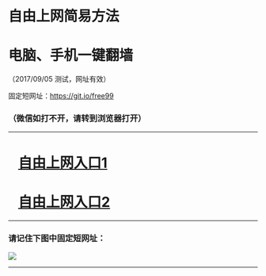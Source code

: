 ﻿# 自由上网简易方法

# 电脑、手机一键翻墙

（2017/09/05 测试，网址有效）

固定短网址：https://git.io/free99

### （微信如打不开，请转到浏览器打开）


***





# &nbsp;&nbsp; <a href="http://ft433725486.fwq-tz1001.xyz/fwqtz01.html?t=090500110505 " target="_blank">自由上网入口1</a>
# &nbsp;&nbsp; <a href="http://ft1994628038.fwq-tz1002.xyz/fwqtz02.html?t=09050018613 " target="_blank">自由上网入口2</a>
***

### 请记住下图中固定短网址：

<img src="https://s3-us-west-2.amazonaws.com/fwq-1001/yjfq-20170905okok.png" /> 


***

